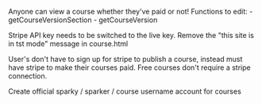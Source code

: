 Anyone can view a course whether they've paid or not!
Functions to edit:
	- getCourseVersionSection
	- getCourseVersion

Stripe API key needs to be switched to the live key.
Remove the "this site is in tst mode" message in course.html

User's don't have to sign up for stripe to publish a course, instead must have stripe to make their courses paid. Free courses don't require a stripe connection.

Create official sparky / sparker / course username account for courses
